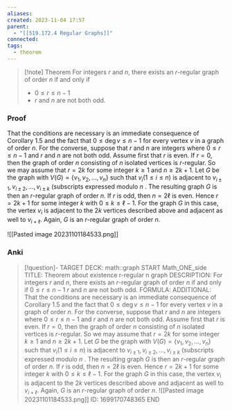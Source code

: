 ```yaml
---
aliases: 
created: 2023-11-04 17:57
parent:
  - "[[519.172.4 Regular Graphs]]"
connected: 
tags:
  - theorem
---
```


> [!note] Theorem
> For integers $r$ and $n$, there exists an $r$-regular graph of order $n$ if and only if
> - $0 ≤ r ≤ n − 1$ 
> - $r$ and $n$ are not both odd.

### Proof
That the conditions are necessary is an immediate consequence of Corollary 1.5 and the fact that $0\leq\deg v\leq n-1$ for every vertex $v$ in a graph of order $n.$ For the converse, suppose that $r$ and $n$ are integers where $0\leq r\leq n- 1$ and $r$ and $n$ are not both odd. Assume first that $r$ is even. If $r= 0$, then the graph of order $n$ consisting of $n$ isolated vertices is $r$-regular. So we may assume that $r=2k$ for some integer $k\geq 1$ and $n\geq 2k+ 1.$ Let $G$ be the graph with $V(G)=\{v_1,v_2,\ldots,v_n\}$ such that $v_i\left(1\leq i\leq n\right)$ is adjacent to $v_{i\pm1},v_{i\pm2},\ldots,v_{i\pm k}$ (subscripts expressed modulo $n$ . The resulting graph $G$ is then an $r$-regular graph of order $n$. If $r$ is odd, then $n=2\ell$ is even. Hence $r=2k+1$ for some integer $k$ with $0\leq k\leq\ell-1.$ For the graph $G$ in this case, the vertex $v_i$ is adjacent to the $2k$ vertices described above and adjacent as well to $v_{i+\ell}$. Again, $G$ is an $r$-regular graph of order $n.$

 ![[Pasted image 20231101184533.png]]

### Anki
> [!question]-
TARGET DECK: math::graph
START
Math_ONE_side
TITLE: Theorem about existence r-regular n graph
DESCRIPTION: For integers $r$ and $n$, there exists an $r$-regular graph of order $n$ if and only if
$0 ≤ r ≤ n − 1$ 
$r$ and $n$ are not both odd.
FORMULA: 
ADDITIONAL: That the conditions are necessary is an immediate consequence of Corollary 1.5 and the fact that $0\leq\deg v\leq n-1$ for every vertex $v$ in a graph of order $n.$ For the converse, suppose that $r$ and $n$ are integers where $0\leq r\leq n- 1$ and $r$ and $n$ are not both odd. Assume first that $r$ is even. If $r= 0$, then the graph of order $n$ consisting of $n$ isolated vertices is $r$-regular. So we may assume that $r=2k$ for some integer $k\geq 1$ and $n\geq 2k+ 1.$ Let $G$ be the graph with $V(G)=\{v_1,v_2,\ldots,v_n\}$ such that $v_i\left(1\leq i\leq n\right)$ is adjacent to $v_{i\pm1},v_{i\pm2},\ldots,v_{i\pm k}$ (subscripts expressed modulo $n$ . The resulting graph $G$ is then an $r$-regular graph of order $n$. If $r$ is odd, then $n=2\ell$ is even. Hence $r=2k+1$ for some integer $k$ with $0\leq k\leq\ell-1.$ For the graph $G$ in this case, the vertex $v_i$ is adjacent to the $2k$ vertices described above and adjacent as well to $v_{i+\ell}$. Again, $G$ is an $r$-regular graph of order $n.$
 ![[Pasted image 20231101184533.png]]
ID: 1699170748365
END
















